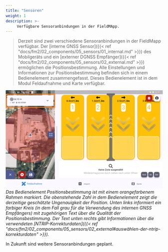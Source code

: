 ```yaml
---
title: "Sensoren"
weight: 1
description: >-
     Verfügbare Sensoranbindungen in der FieldMApp.
---
```


>Derzeit sind zwei verschiedene Sensoranbindungen in der FieldMapp verfügbar. Der [interne GNSS Sensor]({{< ref "docs/fm2/02_components/05_sensors/01_internal.md" >}}) des Mobilgeräts und ein [externer DGNSS Empfänger]({{< ref "docs/fm2/02_components/05_sensors/02_external.md" >}}) ermöglichen die Positionsbestimmung. Alle Einstellungen und Informationen zur Positionsbestimmung befinden sich in einem Bedienelement zusammengefasst. Dieses Bedienelement ist in dem Modul Feldaufnahme und Karte verfügbar.

![Bedienelement Positionsbestimmung](/screenshots/screenshot_gnss_config.jpg)
*Das Bedienelement Positionsbestimmung ist mit einem orangefarbenem Rahmen markiert. Die obenstehende Zahl in dem Bedienelement zeigt die derzeitige geschätzte Ungenauigkeit der Position. Unten links informiert ein farbiger Kreis (in dem Fall grau für die Verwendung des internen GNSS Empfängers) mit zugehörigen Text über die Qualität der Positionsbestimmung. Der Text unten rechts gibt Informationen über die verwendeten [NTRIP-Korrekturdaten]({{< ref "docs/fm2/02_components/05_sensors/02_external#auswählen-der-ntrip-korrekturdaten" >}}).*

In Zukunft sind weitere Sensoranbindungen geplant.
